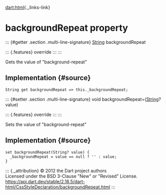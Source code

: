 [dart:html](../../dart-html/dart-html-library){._links-link}

backgroundRepeat property
=========================

::: {#getter .section .multi-line-signature}
[String](../../dart-core/string-class) backgroundRepeat

::: {.features}
override
:::
:::

Gets the value of \"background-repeat\"

Implementation {#source}
--------------

``` {.language-dart data-language="dart"}
String get backgroundRepeat => this._backgroundRepeat;
```

::: {#setter .section .multi-line-signature}
void backgroundRepeat=([String](../../dart-core/string-class)? value)

::: {.features}
override
:::
:::

Sets the value of \"background-repeat\"

Implementation {#source}
--------------

``` {.language-dart data-language="dart"}
set backgroundRepeat(String? value) {
  _backgroundRepeat = value == null ? '' : value;
}
```

::: {._attribution}
© 2012 the Dart project authors\
Licensed under the BSD 3-Clause \"New\" or \"Revised\" License.\
<https://api.dart.dev/stable/2.18.5/dart-html/CssStyleDeclaration/backgroundRepeat.html>
:::
